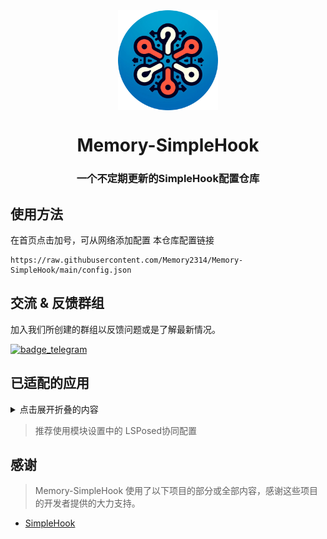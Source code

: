 <div align="center">

<img width="" src="/imgs/icon.png" width=160 height=160 align="center">

# Memory-SimpleHook

### 一个不定期更新的SimpleHook配置仓库

</div>

## 使用方法

在首页点击加号，可从网络添加配置
本仓库配置链接
```
https://raw.githubusercontent.com/Memory2314/Memory-SimpleHook/main/config.json
 ```

## 交流 & 反馈群组

加入我们所创建的群组以反馈问题或是了解最新情况。

[![badge_telegram]][telegram_url]

## 已适配的应用

<details>
    <summary>点击展开折叠的内容</summary>

| 应用名                  | 功能                           | 包名                                  |
|:-----------------------|:------------------------------|:--------------------------------------|
| 屏幕翻译                | 解锁订阅                       | com.newmg.yurao.pro                   |
| Infinity              | 解锁订阅                       | ml.docilealligator.infinityforreddit  |
| Via                   | 解除“该站点不支持嗅探”限制     | mark.via                              |
| 小胖VPN                | 解锁会员线路                   | com.fat.vpn                           |
| 小猿搜题                | 解锁会员                       | com.fenbi.android.solar                |
| 歌词适配                | 去更新                         | com.mylrc.mymusic                      |
| 钱迹                   | 解锁终身会员                   | com.mutangtech.qianji                  |
| Magir                 | 解锁Pro版                      | com.magir.aiart                        |
| 一叶微件                | 解锁会员                       | me.mapleaf.leafwidget                  |
| 一叶日历                | 解锁会员                       | me.mapleaf.calendar                    |
| Niagara Launcher       | 解锁Niagara Launcher Pro       | bitpit.launcher                        |
| 快乐下载                | 解锁永久会员                   | com.happy.download                     |
| SD Maid SE             | 解锁高级版                     | eu.darken.sdmse                         |
| Oto Music              | 解锁Oto Music+                 | com.piyush.music                       |
| GLTools                | 解锁Premium                    | com.superpaninbros.glng                |
| SD Maid                | 解锁高级版                     | eu.thedarken.sdm                        |
| 译站                   | 解锁会员，解锁同时选择引擎数量上限 | com.funny.translation                  |
| 小黑屋                 | 解锁高级版                     | web1n.stopapp                          |
| 智能助理                | 破解小部件                     | com.miui.personalassistant              |
| 甲壳虫ADB助手           | 解锁高级版                     | com.didjdk.adbhelper                   |
| 存储空间隔离             | 解锁订阅                       | moe.shizuku.redirectstorage            |
| 电量和性能               | 解决MIUI夜间自动清后台          | com.miui.powerkeeper                   |
| 王者荣耀                | 伪装机型开启极高(120帧)帧率     | com.tencent.tmgp.sgame                 |
| Retro Music           | 解锁高级版                     | code.name.monkey.retromusic            |
| App Ops               | 解锁完整版                     | rikka.appops                           |
| 七猫免费小说           | 解锁VIP                        | com.kmxs.reader                        |
| 快连 VPN              | 随机id,切换线路,铂金会员        | world.letsgo.booster.android.pro       |
| 番茄免费小说           | 解锁会员                       | com.dragon.read                        |

</details>

> 推荐使用模块设置中的 LSPosed协同配置

## 感谢

> Memory-SimpleHook 使用了以下项目的部分或全部内容，感谢这些项目的开发者提供的大力支持。

- [SimpleHook](https://github.com/littleWhiteDuck/SimpleHook)

[telegram_url]: https://t.me/Memory_SimpleHook

[badge_telegram]: https://img.shields.io/badge/Follow-Telegram-blue.svg?logo=telegram